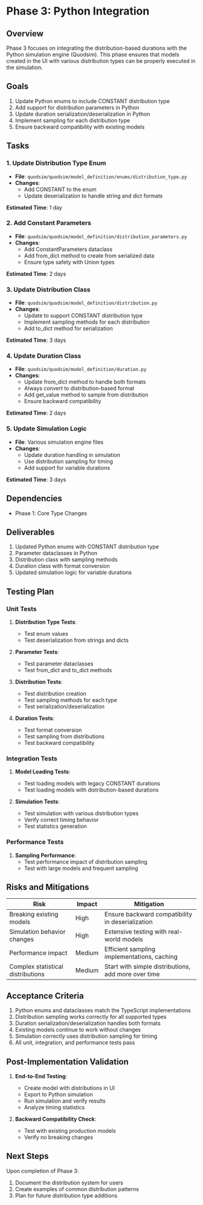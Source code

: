 # Phase 3: Python Integration

## Overview

Phase 3 focuses on integrating the distribution-based durations with the Python simulation engine (Quodsim). This phase ensures that models created in the UI with various distribution types can be properly executed in the simulation.

## Goals

1. Update Python enums to include CONSTANT distribution type
2. Add support for distribution parameters in Python
3. Update duration serialization/deserialization in Python
4. Implement sampling for each distribution type
5. Ensure backward compatibility with existing models

## Tasks

### 1. Update Distribution Type Enum

- **File**: `quodsim/quodsim/model_definition/enums/distribution_type.py`
- **Changes**:
  - Add CONSTANT to the enum
  - Update deserialization to handle string and dict formats

**Estimated Time**: 1 day

### 2. Add Constant Parameters

- **File**: `quodsim/quodsim/model_definition/distribution_parameters.py`
- **Changes**:
  - Add ConstantParameters dataclass
  - Add from_dict method to create from serialized data
  - Ensure type safety with Union types

**Estimated Time**: 2 days

### 3. Update Distribution Class

- **File**: `quodsim/quodsim/model_definition/distribution.py`
- **Changes**:
  - Update to support CONSTANT distribution type
  - Implement sampling methods for each distribution
  - Add to_dict method for serialization

**Estimated Time**: 3 days

### 4. Update Duration Class

- **File**: `quodsim/quodsim/model_definition/duration.py`
- **Changes**:
  - Update from_dict method to handle both formats
  - Always convert to distribution-based format
  - Add get_value method to sample from distribution
  - Ensure backward compatibility

**Estimated Time**: 2 days

### 5. Update Simulation Logic

- **File**: Various simulation engine files
- **Changes**:
  - Update duration handling in simulation
  - Use distribution sampling for timing
  - Add support for variable durations

**Estimated Time**: 3 days

## Dependencies

- Phase 1: Core Type Changes

## Deliverables

1. Updated Python enums with CONSTANT distribution type
2. Parameter dataclasses in Python
3. Distribution class with sampling methods
4. Duration class with format conversion
5. Updated simulation logic for variable durations

## Testing Plan

### Unit Tests

1. **Distribution Type Tests**:
   - Test enum values
   - Test deserialization from strings and dicts

2. **Parameter Tests**:
   - Test parameter dataclasses
   - Test from_dict and to_dict methods

3. **Distribution Tests**:
   - Test distribution creation
   - Test sampling methods for each type
   - Test serialization/deserialization

4. **Duration Tests**:
   - Test format conversion
   - Test sampling from distributions
   - Test backward compatibility

### Integration Tests

1. **Model Loading Tests**:
   - Test loading models with legacy CONSTANT durations
   - Test loading models with distribution-based durations

2. **Simulation Tests**:
   - Test simulation with various distribution types
   - Verify correct timing behavior
   - Test statistics generation

### Performance Tests

1. **Sampling Performance**:
   - Test performance impact of distribution sampling
   - Test with large models and frequent sampling

## Risks and Mitigations

| Risk | Impact | Mitigation |
|------|--------|------------|
| Breaking existing models | High | Ensure backward compatibility in deserialization |
| Simulation behavior changes | High | Extensive testing with real-world models |
| Performance impact | Medium | Efficient sampling implementations, caching |
| Complex statistical distributions | Medium | Start with simple distributions, add more over time |

## Acceptance Criteria

1. Python enums and dataclasses match the TypeScript implementations
2. Distribution sampling works correctly for all supported types
3. Duration serialization/deserialization handles both formats
4. Existing models continue to work without changes
5. Simulation correctly uses distribution sampling for timing
6. All unit, integration, and performance tests pass

## Post-Implementation Validation

1. **End-to-End Testing**:
   - Create model with distributions in UI
   - Export to Python simulation
   - Run simulation and verify results
   - Analyze timing statistics

2. **Backward Compatibility Check**:
   - Test with existing production models
   - Verify no breaking changes

## Next Steps

Upon completion of Phase 3:
1. Document the distribution system for users
2. Create examples of common distribution patterns
3. Plan for future distribution type additions
